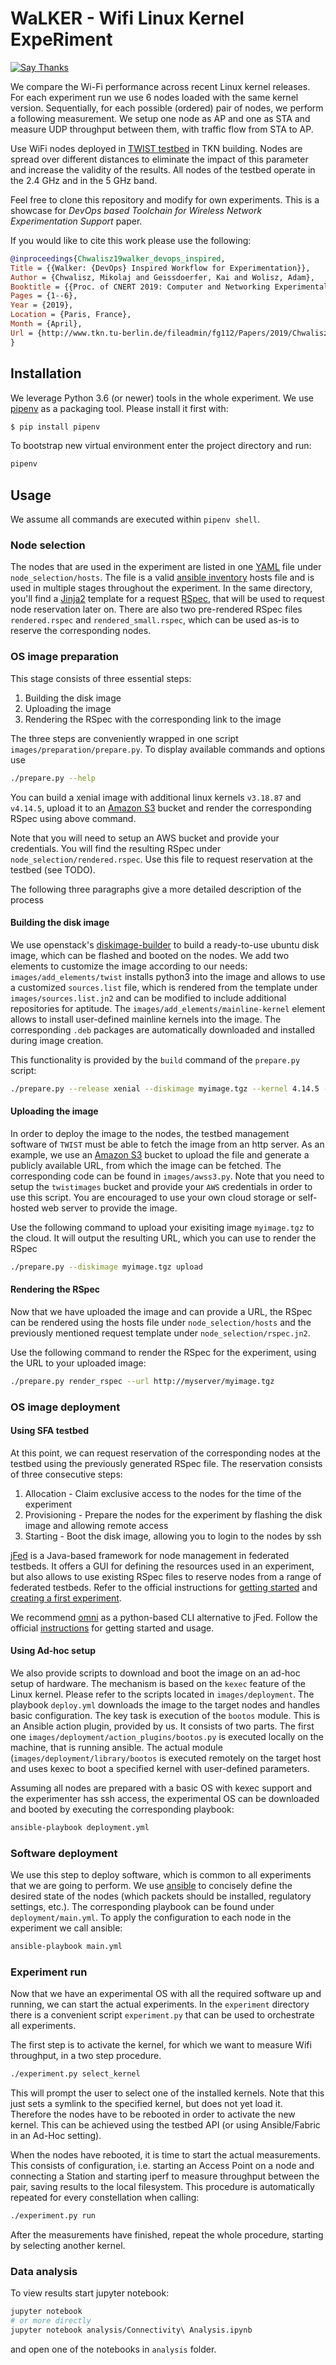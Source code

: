 # WaLKER - Wifi Linux Kernel ExpeRiment

[![Say Thanks](https://img.shields.io/badge/Say%20Thanks-!-1EAEDB.svg)](https://saythanks.io/to/mchwalisz)

We compare the Wi-Fi performance across recent Linux kernel releases.
For each experiment run we use 6 nodes loaded with the same kernel version.
Sequentially, for each possible (ordered) pair of nodes, we perform a following measurement.
We setup one node as AP and one as STA and measure UDP throughput between them, with traffic flow from STA to AP.

Use WiFi nodes deployed in [TWIST testbed](http://www.twist.tu-berlin.de/) in TKN building.
Nodes are spread over different distances to eliminate the impact of this parameter and increase the validity of the results.
All nodes of the testbed operate in the 2.4 GHz and in the 5 GHz band.

Feel free to clone this repository and modify for own experiments.
This is a showcase for *DevOps based Toolchain for Wireless Network Experimentation Support* paper.

If you would like to cite this work please use the following:

```bibtex
@inproceedings{Chwalisz19walker_devops_inspired,
Title = {{Walker: {DevOps} Inspired Workflow for Experimentation}},
Author = {Chwalisz, Mikolaj and Geissdoerfer, Kai and Wolisz, Adam},
Booktitle = {{Proc. of CNERT 2019: Computer and Networking Experimental Research using Testbeds (INFOCOM 2019 WKSHPS - CNERT 2019)}},
Pages = {1--6},
Year = {2019},
Location = {Paris, France},
Month = {April},
Url = {http://www.tkn.tu-berlin.de/fileadmin/fg112/Papers/2019/Chwalisz19walker_devops_inspired.pdf}
}
```

## Installation

We leverage Python 3.6 (or newer) tools in the whole experiment.
We use [pipenv](https://docs.pipenv.org/index.html) as a packaging tool.
Please install it first with:

```bash
$ pip install pipenv
```

To bootstrap new virtual environment enter the project directory and run:

```bash
pipenv
```

## Usage

We assume all commands are executed within `pipenv shell`.

### Node selection

The nodes that are used in the experiment are listed in one [YAML](https://www.yaml.org) file under `node_selection/hosts`. The file is a valid [ansible inventory](http://docs.ansible.com/ansible/latest/intro_inventory.html) hosts file and is used in multiple stages throughout the experiment.
In the same directory, you'll find a [Jinja2](http://jinja.pocoo.org/docs/2.10/) template for a request [RSpec](http://groups.geni.net/geni/wiki/GENIExperimenter/RSpecs), that will be used to request node reservation later on. There are also two pre-rendered RSpec files `rendered.rspec` and `rendered_small.rspec`, which can be used as-is to reserve the corresponding nodes.

### OS image preparation

This stage consists of three essential steps:

1. Building the disk image
2. Uploading the image
3. Rendering the RSpec with the corresponding link to the image

The three steps are conveniently wrapped in one script `images/preparation/prepare.py`. To display available commands and options use
```bash
./prepare.py --help
```

You can build a xenial image with additional linux kernels `v3.18.87` and `v4.14.5`, upload it to an [Amazon S3](https://aws.amazon.com/s3/?nc1=h_ls) bucket and render the corresponding RSpec using above command.

Note that you will need to setup an AWS bucket and provide your credentials. You will find the resulting RSpec under `node_selection/rendered.rspec`. Use this file to request reservation at the testbed (see TODO).

The following three paragraphs give a more detailed description of the process

#### Building the disk image

We use openstack's [diskimage-builder](https://docs.openstack.org/diskimage-builder/latest/) to build a ready-to-use ubuntu disk image, which can be flashed and booted on the nodes. We add two elements to customize the image according to our needs: `images/add_elements/twist` installs python3 into the image and allows to use a customized `sources.list` file, which is rendered from the template under `images/sources.list.jn2` and can be modified to include additional repositories for aptitude. The `images/add_elements/mainline-kernel` element allows to install user-defined mainline kernels into the image. The corresponding `.deb` packages are automatically downloaded and installed during image creation.

This functionality is provided by the `build` command of the `prepare.py` script:

```bash
./prepare.py --release xenial --diskimage myimage.tgz --kernel 4.14.5 --kernel 3.18.87 build
```

#### Uploading the image

In order to deploy the image to the nodes, the testbed management software of `TWIST` must be able to fetch the image from an http server. As an example, we use an [Amazon S3](https://aws.amazon.com/s3/?nc1=h_ls) bucket to upload the file and generate a publicly available URL, from which the image can be fetched. The corresponding code can be found in `images/awss3.py`. Note that you need to setup the `twistimages` bucket and provide your `AWS` credentials in order to use this script. You are encouraged to use your own cloud storage or self-hosted web server to provide the image.

Use the following command to upload your exisiting image `myimage.tgz` to the cloud. It will output the resulting URL, which you can use to render the RSpec

```bash
./prepare.py --diskimage myimage.tgz upload
```

#### Rendering the RSpec

Now that we have uploaded the image and can provide a URL, the RSpec can be rendered using the hosts file under `node_selection/hosts` and the previously mentioned request template under `node_selection/rspec.jn2`.

Use the following command to render the RSpec for the experiment, using the URL to your uploaded image:

```bash
./prepare.py render_rspec --url http://myserver/myimage.tgz
```

### OS image deployment

#### Using SFA testbed

At this point, we can request reservation of the corresponding nodes at the testbed using the previously generated RSpec file. The reservation consists of three consecutive steps:

1. Allocation - Claim exclusive access to the nodes for the time of the experiment
2. Provisioning - Prepare the nodes for the experiment by flashing the disk image and allowing remote access
3. Starting - Boot the disk image, allowing you to login to the nodes by ssh

[jFed](http://jfed.iminds.be/) is a Java-based framework for node management in federated testbeds. It offers a GUI for defining the resources used in an experiment, but also allows to use existing RSpec files to reserve nodes from a range of federated testbeds. Refer to the official instructions for [getting started](http://jfed.iminds.be/get_started/) and [creating a first experiment](http://doc.ilabt.iminds.be/jfed-documentation-5.7/firstexperiment.html).

We recommend [omni](https://github.com/GENI-NSF/geni-tools/wiki/Omni) as a python-based CLI alternative to jFed. Follow the official [instructions](https://github.com/GENI-NSF/geni-tools/wiki/Omni) for getting started and usage.

#### Using Ad-hoc setup

We also provide scripts to download and boot the image on an ad-hoc setup of hardware. The mechanism is based on the `kexec` feature of the Linux kernel.
Please refer to the scripts located in `images/deployment`. The playbook `deploy.yml` downloads the image to the target nodes and handles basic configuration. The key task is execution of the `bootos` module. This is an Ansible action plugin, provided by us. It consists of two parts. The first one `images/deployment/action_plugins/bootos.py` is executed locally on the machine, that is running ansible. The actual module (`images/deployment/library/bootos` is executed remotely on the target host and uses kexec to boot a specified kernel with user-defined parameters.

Assuming all nodes are prepared with a basic OS with kexec support and the experimenter has ssh access, the experimental OS can be downloaded and booted by executing the corresponding playbook:

```bash
ansible-playbook deployment.yml
```

### Software deployment

We use this step to deploy software, which is common to all experiments that we are going to perform. We use [ansible](https://www.ansible.com/) to concisely define the desired state of the nodes (which packets should be installed, regulatory settings, etc.). The corresponding playbook can be found under `deployment/main.yml`. To apply the configuration to each node in the experiment we call ansible:

```bash
ansible-playbook main.yml
```

### Experiment run

Now that we have an experimental OS with all the required software up and running, we can start the actual experiments. In the `experiment` directory there is a convenient script `experiment.py` that can be used to orchestrate all experiments.

The first step is to activate the kernel, for which we want to measure Wifi throughput, in a two step procedure.

```bash
./experiment.py select_kernel
```

This will prompt the user to select one of the installed kernels. Note that this just sets a symlink to the specified kernel, but does not yet load it. Therefore the nodes have to be rebooted in order to activate the new kernel. This can be achieved using the testbed API (or using Ansible/Fabric in an Ad-Hoc setting).

When the nodes have rebooted, it is time to start the actual measurements. This consists of configuration, i.e. starting an Access Point on a node and connecting a Station and starting iperf to measure throughput between the pair, saving results to the local filesystem. This procedure is automatically repeated for every constellation when calling:

```bash
./experiment.py run
```

After the measurements have finished, repeat the whole procedure, starting by selecting another kernel.

### Data analysis

To view results start jupyter notebook:

```bash
jupyter notebook
# or more directly
jupyter notebook analysis/Connectivity\ Analysis.ipynb
```

and open one of the notebooks in `analysis` folder.
